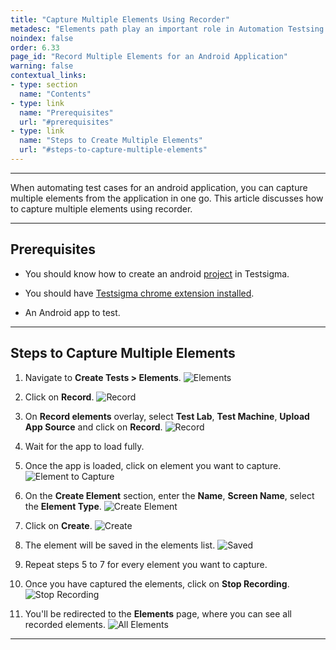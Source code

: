 ```yaml
---
title: "Capture Multiple Elements Using Recorder"
metadesc: "Elements path play an important role in Automation Testsing. Learn how to record multiple elements for an android application project in Testsigma."
noindex: false
order: 6.33
page_id: "Record Multiple Elements for an Android Application"
warning: false
contextual_links:
- type: section
  name: "Contents"
- type: link
  name: "Prerequisites"
  url: "#prerequisites"
- type: link
  name: "Steps to Create Multiple Elements"
  url: "#steps-to-capture-multiple-elements"
---
```


---

When automating test cases for an android application, you can capture multiple elements from the application in one go. This article discusses how to capture multiple elements using recorder. 

---

## **Prerequisites**

- You should know how to create an android [project](https://testsigma.com/docs/projects/overview/) in Testsigma.

- You should have [Testsigma chrome extension installed](https://testsigma.com/docs/test-step-recorder/install-chrome-extension/). 

- An Android app to test.

---

## **Steps to Capture Multiple Elements**

1. Navigate to **Create Tests > Elements**.
![Elements](https://s3.amazonaws.com/static-docs.testsigma.com/new_images/projects/applications/cseapnavele.png)


2. Click on **Record**.
![Record](https://s3.amazonaws.com/static-docs.testsigma.com/new_images/projects/applications/ceurcorec.png)


3. On **Record elements** overlay, select **Test Lab**, **Test Machine**, **Upload App Source** and click on **Record**.
![Record](https://s3.amazonaws.com/static-docs.testsigma.com/new_images/projects/applications/ceurstltmar.png)


4. Wait for the app to load fully.


5. Once the app is loaded, click on element you want to capture. 
![Element to Capture](https://s3.amazonaws.com/static-docs.testsigma.com/new_images/projects/applications/ceuraacoe.png)

6. On the **Create Element** section, enter the **Name**, **Screen Name**, select the **Element Type**. 
![Create Element](https://s3.amazonaws.com/static-docs.testsigma.com/new_images/projects/applications/ceuraaces.png)


7. Click on **Create**.
![Create](https://s3.amazonaws.com/static-docs.testsigma.com/new_images/projects/applications/ceuraacocrt.png)


8. The element will be saved in the elements list. 
![Saved](https://s3.amazonaws.com/static-docs.testsigma.com/new_images/projects/applications/ceuraaecrted.png)


8. Repeat steps 5 to 7 for every element you want to capture.

9.  Once you have captured the elements, click on **Stop Recording**.  
![Stop Recording](https://s3.amazonaws.com/static-docs.testsigma.com/new_images/projects/applications/ceurmesr.png)

10. You'll be redirected to the **Elements** page, where you can see all recorded elements. 
![All Elements](https://s3.amazonaws.com/static-docs.testsigma.com/new_images/projects/applications/ceuraelem.png)

---